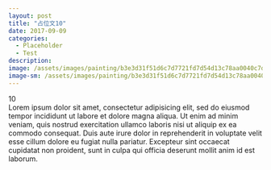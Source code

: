 ```yaml
---
layout: post
title: "占位文10"
date: 2017-09-09
categories:
  - Placeholder
  - Test
description:
image: /assets/images/painting/b3e3d31f51d6c7d7721fd7d54d13c78aa0040c7d3a20d-2ZluZV_fw658.jpg
image-sm: /assets/images/painting/b3e3d31f51d6c7d7721fd7d54d13c78aa0040c7d3a20d-2ZluZV_fw658.jpg
---
```

10  
Lorem ipsum dolor sit amet, consectetur adipisicing elit, sed do eiusmod tempor incididunt ut labore et dolore magna aliqua. Ut enim ad minim veniam, quis nostrud exercitation ullamco laboris nisi ut aliquip ex ea commodo consequat. Duis aute irure dolor in reprehenderit in voluptate velit esse cillum dolore eu fugiat nulla pariatur. Excepteur sint occaecat cupidatat non proident, sunt in culpa qui officia deserunt mollit anim id est laborum.
